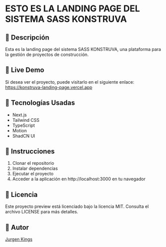 # ESTO ES LA LANDING PAGE DEL SISTEMA SASS KONSTRUVA

## 📌 Descripción

Esta es la landing page del sistema SASS KONSTRUVA, una plataforma para la gestión de proyectos de construcción.

## 📌 Live Demo

Si desea ver el proyecto, puede visitarlo en el siguiente enlace: https://konstruva-landing-page.vercel.app 

## 🚀 Tecnologías Usadas

- Next.js 
- Tailwind CSS
- TypeScript
- Motion
- ShadCN UI

## 📝 Instrucciones

1. Clonar el repositorio
2. Instalar dependencias
3. Ejecutar el proyecto
4. Acceder a la aplicación en http://localhost:3000 en tu navegador

## 📝 Licencia

Este proyecto preview está licenciado bajo la licencia MIT. Consulta el archivo LICENSE para más detalles.

## 📝 Autor

[Jurgen Kings](https://jurgenkings.com)
